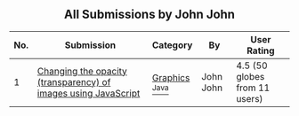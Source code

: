 ﻿<div align="center">

## All Submissions by John John

</div>

No.  | Submission | Category | By   | User Rating
---- | ---------- | -------- | ---- | -----------
1 | [Changing the opacity \(transparency\) of images using JavaScript<br />](https://github.com/Planet-Source-Code/john-john-changing-the-opacity-transparency-of-images-using-javascript__2-3206) | [Graphics<br /><sup>Java</sup>](../ByCategory/graphics__2-75.md) | John John | 4.5 (50 globes from 11 users)
